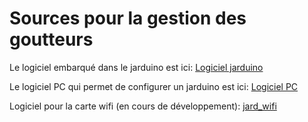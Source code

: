 # Sources pour la gestion des goutteurs

Le logiciel embarqué dans le jarduino est ici: [Logiciel jarduino](./jard_nano)

Le logiciel PC qui permet de configurer un jarduino est ici: [Logiciel PC](./JardConfig_PC)

Logiciel pour la carte wifi (en cours de développement): [jard_wifi](./jard_wifi)

